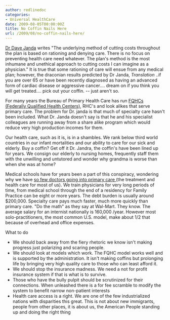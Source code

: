 ```yaml
---
author: redlinedoc
categories:
- Universal HealthCare
date: 2009-08-05T00:00:00Z
title: No Coffin Nails Here
url: /2009/08/no-coffin-nails-here/
---
```


[Dr Dave Janda][1] writes "The underlying method of cutting costs throughout the plan is based on rationing and denying care. There is no focus on preventing health care need whatever. The plan's method is the most inhumane and unethical approach to cutting costs I can imagine as a physician." It is true that some rationing of care will ensue from any medical plan; however, the draconian results predicted by Dr Janda, *Translation* ..if you are over 65 or have been recently diagnosed as having an advanced form of cardiac disease or aggressive cancer.... dream on if you think you will get treated.... pick out your coffin. -- just aren't so. 

For many years the Bureau of Primary Health Care has run [FQHCs (Federally Qualified Health Centers)][2], RHC's and look alikes that serve primary care. The problem for Dr. janda is that much of specialty care hasn't been included. What Dr. Janda doesn't say is that he and his specialist colleagues are running away from a share alike program which would reduce very high production incomes for them.

Our health care, such as it is, is in a shambles. We rank below third world countries in our infant mortalities and our ability to care for our sick and elderly. Buy a coffin? Get off it Dr. Jandra, the coffin's have been lined up for years. We consign our elderly to nursing homes, frequently staff them with the unwilling and untutored and wonder why grandma is worse than when she was at home?

Medical schools have for years been a part of this conspiracy, wondering why we have [so few doctors going into primary care ][3](the treatment and health care for most of us). We train physicians for very long periods of time, from medical school through the end of a residency for Family Practice can be eight or more years. The debt burden is usually around $200,000. Specialty care pays much faster, much more quickly than primary care. "Do the math" as they say at Wal-Mart. They know. The average salary for an internist nationally is 160,000 /year. However most solo-practitioners, the most common U.S. model, make about 1/2 that because of overhead and office expenses.

What to do
*   We should back away from the fiery rhetoric we know isn't making progress just polarizing and scaring people.
*   We should look at models which work. The FQHC model works well and is supported by the administration. It isn't making coffins but prolonging life by bringing very high quality care to those who can least afford it.
*   We should stop the insurance madness. We need a not for profit insurance system if that is what is to survive.
*   Those who have the bully pulpit should be scrutinized for their connections. When unleashed there is a for fee scramble to modify the system to benefit narrow non-patient interests
*   Health care access is a right. We are one of the few industrialized nations with disparities this great. This is not about new immigrants, people from other places, it is about us, the American People standing up and doing the right thing

 [1]: http://www.healthgrades.com/directory_search/physician/profiles/dr-md-reports/Dr-David-Janda-MD-82842CBC.cfm
 [2]: http://www.cms.hhs.gov/center/fqhc.asp
 [3]: http://kevinmd.com
